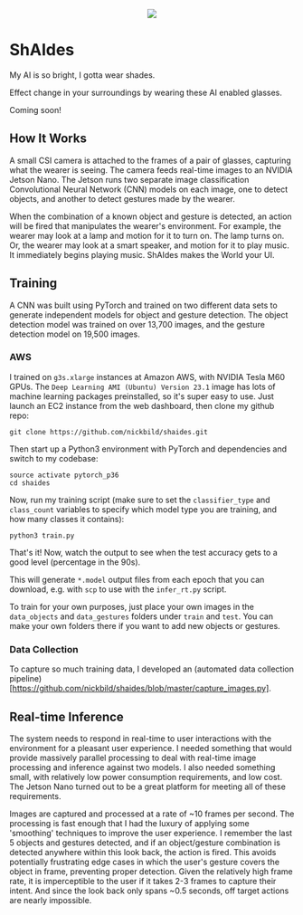 <p align="center">
<img src="https://raw.githubusercontent.com/nickbild/shaides/master/img/logo.jpg">
</p>

# ShAIdes

My AI is so bright, I gotta wear shades.

Effect change in your surroundings by wearing these AI enabled glasses.

Coming soon!

## How It Works

A small CSI camera is attached to the frames of a pair of glasses, capturing what the wearer is seeing.  The camera feeds real-time images to an NVIDIA Jetson Nano.  The Jetson runs two separate image classification Convolutional Neural Network (CNN) models on each image, one to detect objects, and another to detect gestures made by the wearer.

When the combination of a known object and gesture is detected, an action will be fired that manipulates the wearer's environment.  For example, the wearer may look at a lamp and motion for it to turn on.  The lamp turns on.  Or, the wearer may look at a smart speaker, and motion for it to play music.  It immediately begins playing music.  ShAIdes makes the World your UI.

## Training

A CNN was built using PyTorch and trained on two different data sets to generate independent models for object and gesture detection.  The object detection model was trained on over 13,700 images, and the gesture detection model on 19,500 images.

### AWS

I trained on `g3s.xlarge` instances at Amazon AWS, with NVIDIA Tesla M60 GPUs.  The `Deep Learning AMI (Ubuntu) Version 23.1` image has lots of machine learning packages preinstalled, so it's super easy to use.  Just launch an EC2 instance from the web dashboard, then clone my github repo:

```
git clone https://github.com/nickbild/shaides.git
```

Then start up a Python3 environment with PyTorch and dependencies and switch to my codebase:

```
source activate pytorch_p36
cd shaides
```

Now, run my training script (make sure to set the `classifier_type` and `class_count` variables to specify which model type you are training, and how many classes it contains):

```
python3 train.py
```

That's it!  Now, watch the output to see when the test accuracy gets to a good level (percentage in the 90s).

This will generate `*.model` output files from each epoch that you can download, e.g. with `scp` to use with the `infer_rt.py` script.

To train for your own purposes, just place your own images in the `data_objects` and `data_gestures` folders under `train` and `test`.  You can make your own folders there if you want to add new objects or gestures.

### Data Collection

To capture so much training data, I developed an (automated data collection pipeline)[https://github.com/nickbild/shaides/blob/master/capture_images.py].

## Real-time Inference

The system needs to respond in real-time to user interactions with the environment for a pleasant user experience.  I needed something that would provide massively parallel processing to deal with real-time image processing and inference against two models.  I also needed something small, with relatively low power consumption requirements, and low cost.  The Jetson Nano turned out to be a great platform for meeting all
of these requirements.

Images are captured and processed at a rate of ~10 frames per second.  The processing is fast enough that I had the luxury of applying some 'smoothing' techniques to improve the user experience.  I remember the last 5 objects and gestures detected, and if an object/gesture combination is detected anywhere within this look back, the action is fired.  This avoids potentially frustrating edge cases in which the user's gesture covers the object in frame, preventing proper detection.  Given the relatively high frame rate, it is imperceptible to the user if it takes 2-3 frames to capture their intent.  And since the look back only spans ~0.5 seconds, off target actions are nearly impossible.
